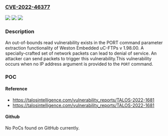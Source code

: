 ### [CVE-2022-46377](https://cve.mitre.org/cgi-bin/cvename.cgi?name=CVE-2022-46377)
![](https://img.shields.io/static/v1?label=Product&message=uC-FTPs&color=blue)
![](https://img.shields.io/static/v1?label=Version&message=%3D%20v%201.98.00%20&color=brighgreen)
![](https://img.shields.io/static/v1?label=Vulnerability&message=CWE-823%3A%20Use%20of%20Out-of-range%20Pointer%20Offset&color=brighgreen)

### Description

An out-of-bounds read vulnerability exists in the PORT command parameter extraction functionality of Weston Embedded uC-FTPs v 1.98.00. A specially-crafted set of network packets can lead to denial of service. An attacker can send packets to trigger this vulnerability.This vulnerability occurs when no IP address argument is provided to the `PORT` command.

### POC

#### Reference
- https://talosintelligence.com/vulnerability_reports/TALOS-2022-1681
- https://talosintelligence.com/vulnerability_reports/TALOS-2022-1681

#### Github
No PoCs found on GitHub currently.

